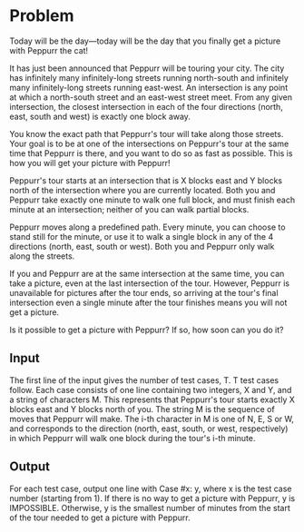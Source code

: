 # Problem

Today will be the day—today will be the day that you finally get a picture with Peppurr the cat!

It has just been announced that Peppurr will be touring your city. The city has infinitely many infinitely-long streets running north-south and infinitely many infinitely-long streets running east-west. An intersection is any point at which a north-south street and an east-west street meet. From any given intersection, the closest intersection in each of the four directions (north, east, south and west) is exactly one block away.

You know the exact path that Peppurr's tour will take along those streets. Your goal is to be at one of the intersections on Peppurr's tour at the same time that Peppurr is there, and you want to do so as fast as possible. This is how you will get your picture with Peppurr!

Peppurr's tour starts at an intersection that is X blocks east and Y blocks north of the intersection where you are currently located. Both you and Peppurr take exactly one minute to walk one full block, and must finish each minute at an intersection; neither of you can walk partial blocks.

Peppurr moves along a predefined path. Every minute, you can choose to stand still for the minute, or use it to walk a single block in any of the 4 directions (north, east, south or west). Both you and Peppurr only walk along the streets.

If you and Peppurr are at the same intersection at the same time, you can take a picture, even at the last intersection of the tour. However, Peppurr is unavailable for pictures after the tour ends, so arriving at the tour's final intersection even a single minute after the tour finishes means you will not get a picture.

Is it possible to get a picture with Peppurr? If so, how soon can you do it?

## Input

The first line of the input gives the number of test cases, T. T test cases follow. Each case consists of one line containing two integers, X and Y, and a string of characters M. This represents that Peppurr's tour starts exactly X blocks east and Y blocks north of you. The string M is the sequence of moves that Peppurr will make. The i-th character in M is one of N, E, S or W, and corresponds to the direction (north, east, south, or west, respectively) in which Peppurr will walk one block during the tour's i-th minute.

## Output

For each test case, output one line with Case #x: y, where x is the test case number (starting from 1). If there is no way to get a picture with Peppurr, y is IMPOSSIBLE. Otherwise, y is the smallest number of minutes from the start of the tour needed to get a picture with Peppurr.
